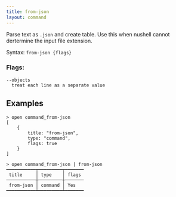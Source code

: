 ```yaml
---
title: from-json
layout: command
---
```


Parse text as `.json` and create table. Use this when nushell cannot dertermine the input file extension.

Syntax: `from-json {flags}`

### Flags:

    --objects
      treat each line as a separate value


## Examples

```shell
> open command_from-json
[
    {
        title: "from-json",
        type: "command",
        flags: true
    }
]
```

```shell
> open command_from-json | from-json
━━━━━━━━━━━┯━━━━━━━━━┯━━━━━━━
 title     │ type    │ flags 
───────────┼─────────┼───────
 from-json │ command │ Yes 
━━━━━━━━━━━┷━━━━━━━━━┷━━━━━━━
```
